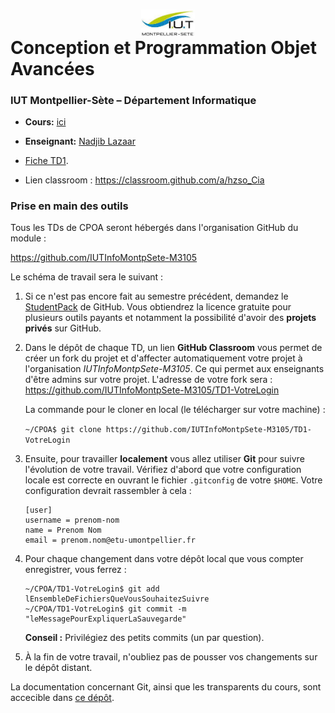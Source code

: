 # <img src="ressources/logo.jpeg" width="17%" style="margin:auto;display:block;"/> Conception et Programmation Objet Avancées 
### IUT Montpellier-Sète – Département Informatique
* **Cours:** [ici](https://github.com/IUTInfoMontpSete-AS-GL/Ressources)
* **Enseignant:**  [Nadjib Lazaar](mailto:nadjib.lazaar@umontpellier.fr) 
* [Fiche TD1](TD1.pdf).

* Lien classroom : https://classroom.github.com/a/hzso_Cia

### Prise en main des outils
Tous les TDs de CPOA seront hébergés dans l'organisation GitHub du module :

https://github.com/IUTInfoMontpSete-M3105

Le schéma de travail sera le suivant :
1. Si ce n'est pas encore fait au semestre précédent, demandez le [StudentPack](https://education.github.com/pack) de GitHub. Vous obtiendrez la licence gratuite pour plusieurs outils payants et notamment la possibilité d'avoir des **projets privés** sur GitHub.
2. Dans le dépôt de chaque TD, un lien **GitHub Classroom** vous permet de créer un fork du projet et d'affecter automatiquement votre projet à l'organisation *IUTInfoMontpSete-M3105*. Ce qui permet aux enseignants d'être admins sur votre projet. L'adresse de votre fork sera :
 https://github.com/IUTInfoMontpSete-M3105/TD1-VotreLogin
 
    La commande pour le cloner en local (le télécharger sur votre machine) :

    `~/CPOA$ git clone https://github.com/IUTInfoMontpSete-M3105/TD1-VotreLogin`

3. Ensuite, pour travailler **localement** vous allez utiliser **Git** pour suivre l'évolution de votre travail. Vérifiez d'abord que votre configuration locale est correcte en ouvrant le fichier `.gitconfig` de votre `$HOME`. Votre configuration devrait rassembler à cela :
    ```
    [user]
    username = prenom-nom
    name = Prenom Nom
    email = prenom.nom@etu-umontpellier.fr
    ```
   
4. Pour chaque changement dans votre dépôt local que vous compter enregistrer, vous ferrez : 
    ```
    ~/CPOA/TD1-VotreLogin$ git add lEnsembleDeFichiersQueVousSouhaitezSuivre
    ~/CPOA/TD1-VotreLogin$ git commit -m "leMessagePourExpliquerLaSauvegarde"
    ```

    **Conseil :** Privilégiez des petits commits (un par question).
    
5. À la fin de votre travail, n'oubliez pas de pousser vos changements sur le dépôt distant.

La documentation concernant Git, ainsi que les transparents du cours, sont accecible dans [ce dépôt](https://github.com/IUTInfoMontpSete-M3105/Ressources).


